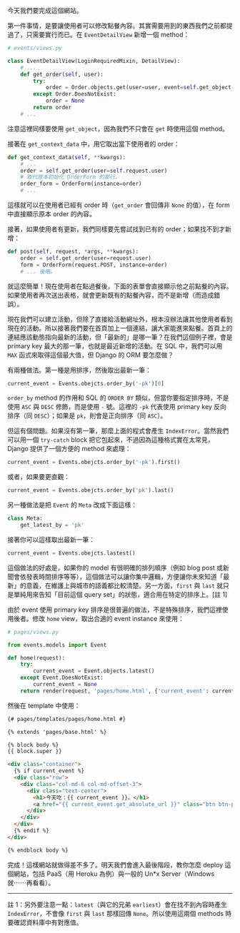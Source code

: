 今天我們要完成這個網站。

第一件事情，是要讓使用者可以修改點餐內容。其實需要用到的東西我們之前都提過了，只需要實行而已。在 `EventDetailView` 新增一個 method：

```python
# events/views.py

class EventDetailView(LoginRequiredMixin, DetailView):
    # ...
    def get_order(self, user):
        try:
            order = Order.objects.get(user=user, event=self.get_object())
        except Order.DoesNotExist:
            order = None
        return order
    # ...
```

注意這裡同樣要使用 `get_object`，因為我們不只會在 `get` 時使用這個 method。

接著在 `get_context_data` 中，用它取出當下使用者的 order：

```python
def get_context_data(self, **kwargs):
    # ...
    order = self.get_order(user=self.request.user)
    # 取代原本初始化 OrderForm 的那行。
    order_form = OrderForm(instance=order)
    # ...
```

這樣就可以在使用者已經有 order 時（`get_order` 會回傳非 `None` 的值），在 form 中直接顯示原本 order 的內容。

接著，如果使用者有更新，我們同樣要先嘗試找到已有的 order；如果找不到才新增：

```python
def post(self, request, *args, **kwargs):
    order = self.get_order(user=request.user)
    form = OrderForm(request.POST, instance=order)
    # ... 後略。
```

就這麼簡單！現在使用者在點過餐後，下面的表單會直接顯示他之前點餐的內容。如果使用者再次送出表格，就會更新既有的點餐內容，而不是新增（而造成錯誤）。

現在我們可以建立活動，但除了直接給活動網址外，根本沒辦法讓其他使用者看到現在的活動。所以接著我們要在首頁加上一個連結，讓大家能進來點餐。首頁上的連結應該動態指向最新的活動，但「最新的」是哪一筆？在我們這個例子裡，會是 primary key 最大的那一筆，也就是最近新增的活動。在 SQL 中，我們可以用 `MAX` 函式來取得這個最大值，但 Django 的 ORM 要怎麼做？

有兩種做法。第一種是用排序，然後取出最新一筆：

```python
current_event = Events.obejcts.order_by('-pk')[0]
```

`order_by` method 的作用和 SQL 的 `ORDER BY` 類似，但當你要指定排序時，不是使用 `ASC` 與 `DESC` 修飾，而是使用 `-` 號。這裡的 `-pk` 代表使用 primary key 反向排序（同 `DESC`）；如果是 `pk`，則會是正向排序（同 `ASC`）。

但這有個問題。如果沒有第一筆，那麼上面的程式會產生 `IndexError`。當然我們可以用一個 `try-catch` block 把它包起來，不過因為這種格式實在太常見，Django 提供了一個方便的 method 來處理：

```python
current_event = Events.obejcts.order_by('-pk').first()
```

或者，如果要更直觀：

```python
current_event = Events.obejcts.order_by('pk').last()
```

另一種做法是把 `Event` 的 `Meta` 改成下面這樣：

```python
class Meta:
    get_latest_by = 'pk'
```

接著你可以這樣取出最新一筆：

```python
current_event = Events.obejcts.lastest()
```

這個做法的好處是，如果你的 model 有很明確的排列順序（例如 blog post 或新聞會依發表時間排序等等），這個做法可以讓你集中邏輯，方便讓你未來知道「最新」的意義，在維護上與城市的語義都比較清楚。另一方面，`first` 與 `last` 就只是單純用來告知「目前這個 query set」的狀態，適合用在特定的排序上。[註 1]

由於 event 使用 primary key 排序是很普遍的做法，不是特殊排序，我們這裡使用後者。修改 `home` view，取出合適的 event instance 來使用：

```python
# pages/views.py

from events.models import Event

def home(request):
    try:
        current_event = Event.objects.latest()
    except Event.DoesNotExist:
        current_event = None
    return render(request, 'pages/home.html', {'current_event': current_event})
```

然後在 template 中使用：

```html
{# pages/templates/pages/home.html #}

{% extends 'pages/base.html' %}

{% block body %}
{{ block.super }}

<div class="container">
  {% if current_event %}
  <div class="row">
    <div class="col-md-6 col-md-offset-3">
      <div class="text-center">
        <h1>今天吃：{{ current_event }}。</h1>
        <a href="{{ current_event.get_absolute_url }}" class="btn btn-primary btn-lg btn-block">快點餐！</a>
      </div>
    </div>
  </div>
  {% endif %}
</div>

{% endblock body %}
```

完成！這樣網站就做得差不多了。明天我們會進入最後階段，教你怎麼 deploy 這個網站，包括 PaaS（用 Heroku 為例）與一般的 Un*x Server（Windows 就⋯⋯再看看）。

---

註 1：另外要注意一點：`latest`（與它的兄弟 `earliest`）會在找不到內容時產生 `IndexError`，不會像 `first` 與 `last` 那樣回傳 `None`。所以使用這兩個 methods 時要確認資料庫中有對應值。
